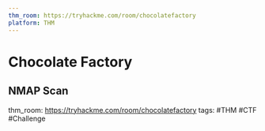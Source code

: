 ```yaml
---
thm_room: https://tryhackme.com/room/chocolatefactory
platform: THM
---
```


# Chocolate Factory

## NMAP Scan


thm_room: https://tryhackme.com/room/chocolatefactory
tags: #THM #CTF #Challenge 